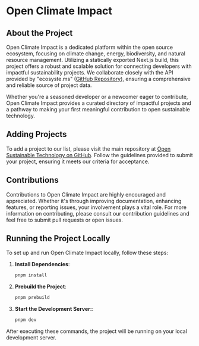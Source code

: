 # Open Climate Impact

## About the Project

Open Climate Impact is a dedicated platform within the open source ecosystem, focusing on climate change, energy, biodiversity, and natural resource management. Utilizing a statically exported Next.js build, this project offers a robust and scalable solution for connecting developers with impactful sustainability projects. We collaborate closely with the API provided by "ecosyste.ms" ([GitHub Repository](https://github.com/ecosyste-ms/ost)), ensuring a comprehensive and reliable source of project data.

Whether you're a seasoned developer or a newcomer eager to contribute, Open Climate Impact provides a curated directory of impactful projects and a pathway to making your first meaningful contribution to open sustainable technology.

## Adding Projects

To add a project to our list, please visit the main repository at [Open Sustainable Technology on GitHub](https://github.com/protontypes/open-sustainable-technology). Follow the guidelines provided to submit your project, ensuring it meets our criteria for acceptance.

## Contributions

Contributions to Open Climate Impact are highly encouraged and appreciated. Whether it's through improving documentation, enhancing features, or reporting issues, your involvement plays a vital role. For more information on contributing, please consult our contribution guidelines and feel free to submit pull requests or open issues.

## Running the Project Locally

To set up and run Open Climate Impact locally, follow these steps:

1. **Install Dependencies**:

   ```bash
   pnpm install
   ```

2. **Prebuild the Project**:

   ```bash
   pnpm prebuild
   ```

3. **Start the Development Server:**:
   ```bash
   pnpm dev
   ```

After executing these commands, the project will be running on your local development server.
